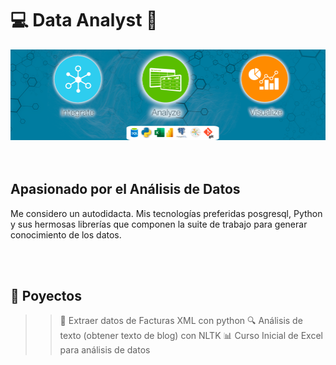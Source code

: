 # :computer: Data Analyst :blue_heart:
<div align="center">
<img src="https://github.com/asistenteimp01/img_blog_tmaxec/blob/main/readme/franja_readme.png?raw=true" alt="HABILIDADES">
</div>
<br>
</br>
<div> 
    <div>
    <h2>Apasionado por el Análisis de Datos</h2>
        <p> Me considero un autodidacta. Mis tecnologías preferidas posgresql, Python y sus hermosas librerías que componen la suite de trabajo para generar conocimiento de los datos. </p>    
    </div>
</div>

<br>
</br>

 ## :raised_hands: Poyectos
 >> :green_book: Extraer datos de Facturas XML con python
 >> :mag: Análisis de texto (obtener texto de blog) con NLTK
 >> :bar_chart: Curso Inicial de Excel para análisis de datos